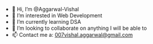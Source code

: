 - 👋 Hi, I’m @Aggarwal-Vishal
- 👀 I’m interested in Web Development 
- 🌱 I’m currently learning DSA 
- 💞️ I’m looking to collaborate on anything I will be able to
- 📫 Contact me a: 007vishal.aggarwal@gmail.com

<!---
Aggarwal-Vishal/Aggarwal-Vishal is a ✨ special ✨ repository because its `README.md` (this file) appears on your GitHub profile.
You can click the Preview link to take a look at your changes.
--->
